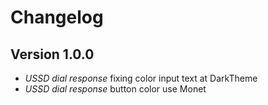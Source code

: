 # Changelog

## Version 1.0.0

- _USSD dial response_ fixing color input text at DarkTheme
- _USSD dial response_ button color use Monet
